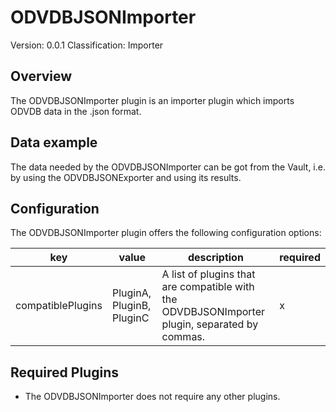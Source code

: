 # ODVDBJSONImporter
Version: 0.0.1
Classification: Importer

Overview
-----
The ODVDBJSONImporter plugin is an importer plugin which imports ODVDB data in the .json format.

Data example
-----
The data needed by the ODVDBJSONImporter can be got from the Vault, i.e. by using the ODVDBJSONExporter and using its results.

Configuration
-----
The ODVDBJSONImporter plugin offers the following configuration options:

| key  | value | description | required |
| ------------- | ------------- |  ------------- | ------------- |
| compatiblePlugins | PluginA, PluginB, PluginC | A list of plugins that are compatible with the ODVDBJSONImporter plugin, separated by commas. | x

Required Plugins
-----
 - The ODVDBJSONImporter does not require any other plugins.